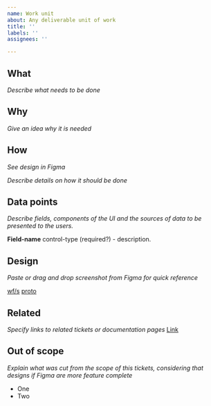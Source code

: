 ```yaml
---
name: Work unit
about: Any deliverable unit of work
title: ''
labels: ''
assignees: ''

---
```


## What
*Describe what needs to be done*

## Why
*Give an idea why it is needed*

## How
*See design in Figma*

*Describe details on how it should be done*

## Data points
*Describe fields, components of the UI and the sources of data to be presented to the users.*

**Field-name** control-type (required?) - description.

## Design
*Paste or drag and drop screenshot from Figma for quick reference*

[wf/s](https://www.figma.com/file/1Jja6ppJSwpkHGC79IvZGu/Copycan?node-id=REPLACE_THIS)
[proto](https://www.figma.com/proto/1Jja6ppJSwpkHGC79IvZGu/Copycan?node-id=REPLACE_THIS)

## Related
*Specify links to related tickets or documentation pages*
[Link](../blob/main/docs/{Folder}/Page%20name.md)


## Out of scope
*Explain what was cut from the scope of this tickets, considering that designs if Figma are more feature complete*
 * One
 * Two
